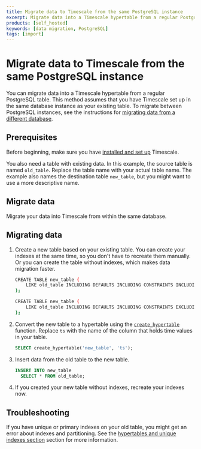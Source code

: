 ```yaml
---
title: Migrate data to Timescale from the same PostgreSQL instance
excerpt: Migrate data into a Timescale hypertable from a regular PostgreSQL table
products: [self_hosted]
keywords: [data migration, PostgreSQL]
tags: [import]
---
```


# Migrate data to Timescale from the same PostgreSQL instance

You can migrate data into a Timescale hypertable from a regular PostgreSQL
table. This method assumes that you have Timescale set up in the same database
instance as your existing table. To migrate between PostgreSQL instances, see
the instructions for [migrating data from a different database][different-db].

## Prerequisites

Before beginning, make sure you have [installed and set up][install] Timescale.

You also need a table with existing data. In this example, the source table is
named `old_table`. Replace the table name with your actual table name. The
example also names the destination table `new_table`, but you might want to use
a more descriptive name.

## Migrate data

Migrate your data into Timescale from within the same database.

<Procedure>

## Migrating data

1.  Create a new table based on your existing table. You can create your indexes
    at the same time, so you don't have to recreate them manually. Or you can
    create the table without indexes, which makes data migration faster.

    <Terminal>

    <tab label="With indexes">

    ```bash
    CREATE TABLE new_table (
        LIKE old_table INCLUDING DEFAULTS INCLUDING CONSTRAINTS INCLUDING INDEXES
    );
    ```

    </tab>

    <tab label="Without indexes">

    ```bash
    CREATE TABLE new_table (
        LIKE old_table INCLUDING DEFAULTS INCLUDING CONSTRAINTS EXCLUDING INDEXES
    );
    ```

    </tab>

    </Terminal>

1.  Convert the new table to a hypertable using the
    [`create_hypertable`][create_hypertable] function. Replace `ts` with the
    name of the column that holds time values in your table.

    ```sql
    SELECT create_hypertable('new_table', 'ts');
    ```

1.  Insert data from the old table to the new table.

    ```sql
    INSERT INTO new_table
      SELECT * FROM old_table;
    ```

1.  If you created your new table without indexes, recreate your indexes now.

</Procedure>

## Troubleshooting

<!--- FIXME Turn this into a proper tshooting entry -->

If you have unique or primary indexes on your old table, you might get an error
about indexes and partitioning. See the [hypertables and unique indexes
section][unique-indexes] section for more information.

[create_hypertable]: /api/:currentVersion:/hypertable/create_hypertable/
[different-db]: /use-timescale/:currentVersion:/migrate-data/different-db/
[install]: /getting-started/latest/
[unique-indexes]: /use-timescale/:currentVersion:/hypertables/hypertables-and-unique-indexes/
